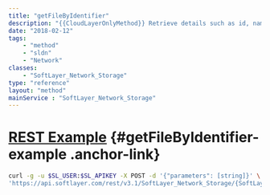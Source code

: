 ```yaml
---
title: "getFileByIdentifier"
description: "{{CloudLayerOnlyMethod}} Retrieve details such as id, name, size, create date of a file within a Storage account. This does not download file content. "
date: "2018-02-12"
tags:
    - "method"
    - "sldn"
    - "Network"
classes:
    - "SoftLayer_Network_Storage"
type: "reference"
layout: "method"
mainService : "SoftLayer_Network_Storage"
---
```


# [REST Example](#getFileByIdentifier-example) <a href="/article/rest/"><i class="fas fa-question"></i></a> {#getFileByIdentifier-example .anchor-link} 
```bash
curl -g -u $SL_USER:$SL_APIKEY -X POST -d '{"parameters": [string]}' \
'https://api.softlayer.com/rest/v3.1/SoftLayer_Network_Storage/{SoftLayer_Network_StorageID}/getFileByIdentifier'
```
